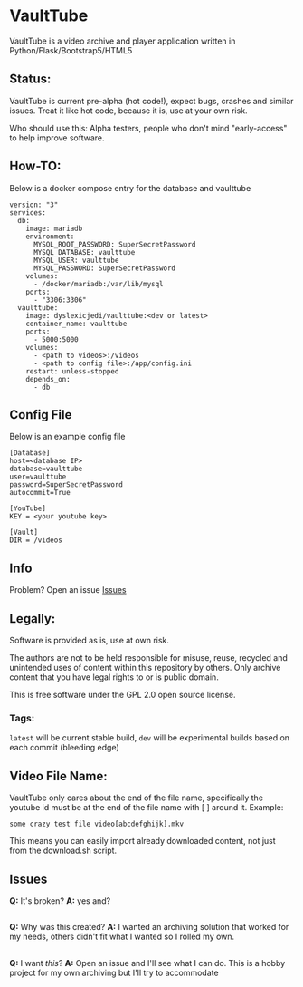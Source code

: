 # VaultTube

VaultTube is a video archive and player application written in Python/Flask/Bootstrap5/HTML5

## Status: 
VaultTube is current pre-alpha (hot code!), expect bugs, crashes and similar issues. Treat it like hot code, because it is, use at your own risk.

Who should use this: Alpha testers, people who don't mind "early-access" to help improve software.

## How-TO:
Below is a docker compose entry for the database and vaulttube

```
version: "3"
services:
  db:
    image: mariadb
    environment:
      MYSQL_ROOT_PASSWORD: SuperSecretPassword
      MYSQL_DATABASE: vaulttube
      MYSQL_USER: vaulttube
      MYSQL_PASSWORD: SuperSecretPassword
    volumes:
      - /docker/mariadb:/var/lib/mysql
    ports:
      - "3306:3306"
  vaulttube:
    image: dyslexicjedi/vaulttube:<dev or latest>
    container_name: vaulttube
    ports:
      - 5000:5000
    volumes:
      - <path to videos>:/videos
      - <path to config file>:/app/config.ini
    restart: unless-stopped
    depends_on:
      - db
```

## Config File
Below is an example config file

```
[Database]
host=<database IP>
database=vaulttube
user=vaulttube
password=SuperSecretPassword
autocommit=True

[YouTube]
KEY = <your youtube key>

[Vault]
DIR = /videos
```

## Info

Problem? Open an issue [Issues](https://github.com/jedihomelab/VaultTube/issues) 

## Legally: 
Software is provided as is, use at own risk.

The authors are not to be held responsible for misuse, reuse, recycled and unintended uses of content within this repository by others. Only archive content that you have legal rights to or is public domain. 

This is free software under the GPL 2.0 open source license.

### Tags: 
`latest` will be current stable build, `dev` will be experimental builds based on each commit (bleeding edge)

## Video File Name:

VaultTube only cares about the end of the file name, specifically the youtube id must be at the end of the file name with [ ] around it. Example:

`some crazy test file video[abcdefghijk].mkv`

This means you can easily import already downloaded content, not just from the download.sh script.

## Issues

**Q:** It's broken?
**A:** yes and?
##

**Q:** Why was this created?
**A:** I wanted an archiving solution that worked for my needs, others didn't fit what I wanted so I rolled my own. 
##

**Q:** I want *this*?
**A:** Open an issue and I'll see what I can do. This is a hobby project for my own archiving but I'll try to accommodate 